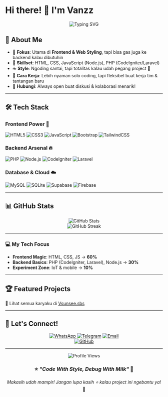 # Hi there! 👋 I'm Vanzz

<div align="center">
  <img src="https://readme-typing-svg.herokuapp.com?font=Fira+Code&pause=1000&color=FFB6C1&center=true&vCenter=true&width=435&lines=PHP+%26+JavaScript+Developer;Frontend+Craftsman;CSS+Styling+Artist;Always+Learning+Something+New" alt="Typing SVG" />
</div>

## 🚀 About Me

- 🎯 **Fokus**: Utama di **Frontend & Web Styling**, tapi bisa gas juga ke backend kalau dibutuhin  
- 🔧 **Skillset**: HTML, CSS, JavaScript (Node.js), PHP (CodeIgniter/Laravel)  
- ☕ **Style**: Ngoding santai, tapi totalitas kalau udah pegang project 💼  
- 💼 **Cara Kerja**: Lebih nyaman solo coding, tapi fleksibel buat kerja tim & tantangan baru  
- 📧 **Hubungi**: Always open buat diskusi & kolaborasi menarik!

---

## 🛠️ Tech Stack

### Frontend Power 💪
![HTML5](https://img.shields.io/badge/HTML5-E34F26?style=for-the-badge&logo=html5&logoColor=white)
![CSS3](https://img.shields.io/badge/CSS3-1572B6?style=for-the-badge&logo=css3&logoColor=white)
![JavaScript](https://img.shields.io/badge/JavaScript-F7DF1E?style=for-the-badge&logo=javascript&logoColor=black)
![Bootstrap](https://img.shields.io/badge/Bootstrap-563D7C?style=for-the-badge&logo=bootstrap&logoColor=white)
![TailwindCSS](https://img.shields.io/badge/Tailwind_CSS-38B2AC?style=for-the-badge&logo=tailwind-css&logoColor=white)

### Backend Arsenal 🔥
![PHP](https://img.shields.io/badge/PHP-777BB4?style=for-the-badge&logo=php&logoColor=white)
![Node.js](https://img.shields.io/badge/Node.js-43853D?style=for-the-badge&logo=node.js&logoColor=white)
![CodeIgniter](https://img.shields.io/badge/CodeIgniter-EF4223?style=for-the-badge&logo=codeigniter&logoColor=white)
![Laravel](https://img.shields.io/badge/Laravel-FF2D20?style=for-the-badge&logo=laravel&logoColor=white)

### Database & Cloud ☁️
![MySQL](https://img.shields.io/badge/MySQL-005C84?style=for-the-badge&logo=mysql&logoColor=white)
![SQLite](https://img.shields.io/badge/SQLite-07405E?style=for-the-badge&logo=sqlite&logoColor=white)
![Supabase](https://img.shields.io/badge/Supabase-3ECF8E?style=for-the-badge&logo=supabase&logoColor=white)
![Firebase](https://img.shields.io/badge/Firebase-039BE5?style=for-the-badge&logo=Firebase&logoColor=white)

---

## 📊 GitHub Stats

<div align="center">
  <img src="https://github-readme-stats.vercel.app/api?username=vanxzofc&theme=tokyonight&hide_border=false&show_icons=true" alt="GitHub Stats" />
</div>

<div align="center">
  <img src="https://github-readme-streak-stats.herokuapp.com/?user=vanxzofc&theme=tokyonight&hide_border=false" alt="GitHub Streak" />
</div>

---

### 💻 My Tech Focus
- **Frontend Magic**: HTML, CSS, JS → **60%**  
- **Backend Basics**: PHP (CodeIgniter, Laravel), Node.js → **30%**  
- **Experiment Zone**: IoT & mobile → **10%**  

---

## 🏆 Featured Projects
🌟 Lihat semua karyaku di [Vsunsee.sbs](https://apiz.vsunsee.sbs)  


---

## 🤝 Let's Connect!

<div align="center">
 
[![WhatsApp](https://img.shields.io/badge/WhatsApp-25D366?style=for-the-badge&logo=whatsapp&logoColor=white)](https://wa.me/6288276746473) 
[![Telegram](https://img.shields.io/badge/Telegram-2CA5E0?style=for-the-badge&logo=telegram&logoColor=white)](https://t.me/vanzryuichi)
[![Email](https://img.shields.io/badge/Email-D14836?style=for-the-badge&logo=gmail&logoColor=white)](mailto:anakbaru8232@gmail.com)  
[![GitHub](https://img.shields.io/badge/GitHub-100000?style=for-the-badge&logo=github&logoColor=white)](https://github.com/vanxzofc)

</div>

---

<div align="center">
  <img src="https://komarev.com/ghpvc/?username=vanxzofc&color=blueviolet" alt="Profile Views" />
  
  ### ⭐ *"Code With Style, Debug With Milk"* 🍼
  
  *Makasih udah mampir! Jangan lupa kasih ⭐ kalau project ini ngebantu ya!* 🚀
</div>